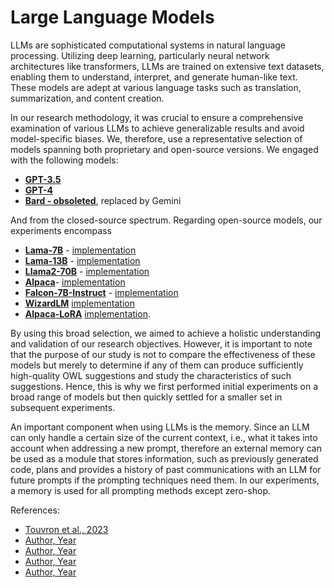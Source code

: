 # Large Language Models
LLMs are sophisticated computational systems in natural language processing. Utilizing deep learning, particularly neural network architectures like transformers, LLMs are trained on extensive text datasets, enabling them to understand, interpret, and generate human-like text. These models are adept at various language tasks such as translation, summarization, and content creation.

In our research methodology, it was crucial to ensure a comprehensive examination of various LLMs to achieve generalizable results and avoid model-specific biases. We, therefore, use a representative selection of models spanning both proprietary and open-source versions. We engaged with the following models: 
- **[GPT-3.5](https://learn.microsoft.com/en-us/azure/ai-services/openai/concepts/models)**
- **[GPT-4](https://learn.microsoft.com/en-us/azure/ai-services/openai/concepts/models)**
- **[Bard - obsoleted](Bard.google.com)**, replaced by Gemini

And  from the closed-source spectrum. Regarding open-source models, our experiments encompass 
- **[Lama-7B](https://ai.meta.com/llama/)** - [implementation](https://colab.research.google.com/github/camenduru/text-generation-webui-colab/blob/main/llama-2-7b-chat.ipynb)
- **[Lama-13B](https://ai.meta.com/llama/)** - [implementation](https://colab.research.google.com/github/camenduru/text-generation-webui-colab/blob/main/llama-2-13b-chat.ipynb)
- **[Llama2-70B](https://ai.meta.com/llama/)** - [implementation](https://replicate.com/meta/llama-2-70b-chat)
- **[Alpaca](https://huggingface.co/chavinlo/gpt4-x-alpaca)**- [implementation](https://colab.research.google.com/github/camenduru/text-generation-webui-colab/blob/main/gpt4-x-alpaca-13b-native-4bit-128g.ipynb)
- **[Falcon-7B-Instruct](https://falconllm.tii.ae/)** - [implementation](https://colab.research.google.com/github/camenduru/text-generation-webui-colab/blob/main/falcon-7b-instruct-GPTQ-4bit.ipynb)
- **[WizardLM](https://github.com/nlpxucan/WizardLM)** [implementation](https://colab.research.google.com/github/camenduru/text-generation-webui-colab/blob/main/wizard-lm-13b-1.1-GPTQ-4bit-128g.ipynb)
- **[Alpaca-LoRA](https://huggingface.co/chavinlo/gpt4-x-alpaca)** [implementation](https://colab.research.google.com/github/camenduru/text-generation-webui-colab/blob/main/gpt4-x-alpaca-13b-native-4bit-128g.ipynb).

By using this broad selection, we aimed to achieve a holistic understanding and validation of our research objectives. However, it is important to note that the purpose of our study is not to compare the effectiveness of these models but merely to determine if any of them can produce sufficiently high-quality OWL suggestions and study the characteristics of such suggestions. Hence, this is why we first performed initial experiments on a broad range of models but then quickly settled for a smaller set in subsequent experiments.

An important component when using LLMs is the memory. Since an LLM can only handle a certain size of the current context, i.e., what it takes into account when addressing a new prompt, therefore an external memory can be used as a module that stores information, such as previously generated code, plans and provides a history of past communications with an LLM for future prompts if the prompting techniques need them. In our experiments, a memory is used for all prompting methods except zero-shop. 


References:

- [Touvron et al., 2023](#touvron2023llama)
- [Author, Year](#alpaca)
- [Author, Year](#falcon40b)
- [Author, Year](#penedo2023refinedweb)
- [Author, Year](#xu2023wizardlm)


